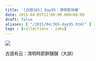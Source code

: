 ```yaml
---
title: '[白狼365] Day95：清明節快樂'
date: 2015-04-05T12:00:00.000+08:00
draft: false
aliases: [ "/2015/04/365-day95.html" ]
tags : [collections - zaku]
---
```


![](/images/zaku095.jpg)

古語有云：清明時節醉醺醺（大誤）
